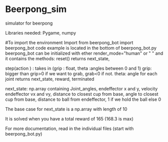 # Beerpong_sim
simulator for beerpong

Libraries needed: Pygame, numpy

#To import the environment
Import from beerpong_bot import beerpong_bot
code example is located in the bottom of beerpong_bot.py
beerpong_bot can be initialized with ether render_mode="human" or " " and it contains the methods:
reset()
returns next_state,

step(action ) : takes in (grip : float, theta :angles between 0 and 1) grip: bigger than grip>0 if we want to grab, grab<0 if not. theta: angle for each joint
returns next_state, reward, terminated


next_state: np.array containing Joint_angles, endeffector x and y, velocity endeffector vx and vy, distance to closest cup from base, angle to closest cup from base, distance to ball from endeffector, 1 if we hold the ball else 0

The base case for next_state is a np.array with length of 10

It is solved when you have a total reward of 165 (168.3 is max)

For more documentation, read in the individual files (start with beerpong_bot.py)
